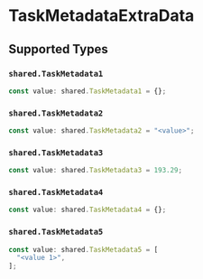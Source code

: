 # TaskMetadataExtraData


## Supported Types

### `shared.TaskMetadata1`

```typescript
const value: shared.TaskMetadata1 = {};
```

### `shared.TaskMetadata2`

```typescript
const value: shared.TaskMetadata2 = "<value>";
```

### `shared.TaskMetadata3`

```typescript
const value: shared.TaskMetadata3 = 193.29;
```

### `shared.TaskMetadata4`

```typescript
const value: shared.TaskMetadata4 = {};
```

### `shared.TaskMetadata5`

```typescript
const value: shared.TaskMetadata5 = [
  "<value 1>",
];
```

